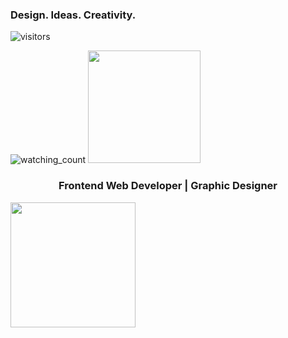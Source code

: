### Design. Ideas. Creativity.

![visitors](https://visitor-badge.glitch.me/badge?page_id=${elmandodge}.${elmandodge})

<img src="https://komarev.com/ghpvc/?username=elmandodge&color=brightgreen" alt="watching_count" />

<img height="180em" src="https://github-readme-stats.vercel.app/api?username=elmandodge&show_icons=true&hide_border=true&&count_private=true&include_all_commits=true" />

<h3 align="center"> Frontend Web Developer | Graphic Designer </h3>

<img src="https://images2.imgbox.com/b3/b1/0saC0KRd_o.gif" width="200px"/>

<!--
**elmandodge/elmandodge** is a ✨ _special_ ✨ repository because its `README.md` (this file) appears on your GitHub profile.

Here are some ideas to get you started:

- 🔭 I’m currently working on ...
- 🌱 I’m currently learning ...
- 👯 I’m looking to collaborate on ...
- 🤔 I’m looking for help with ...
- 💬 Ask me about ...
- 📫 How to reach me: ...
- 😄 Pronouns: ...
- ⚡ Fun fact: ...
-->
